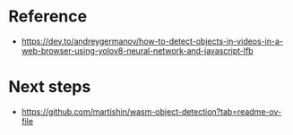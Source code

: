 # Reference

- https://dev.to/andreygermanov/how-to-detect-objects-in-videos-in-a-web-browser-using-yolov8-neural-network-and-javascript-lfb

# Next steps

- https://github.com/martishin/wasm-object-detection?tab=readme-ov-file